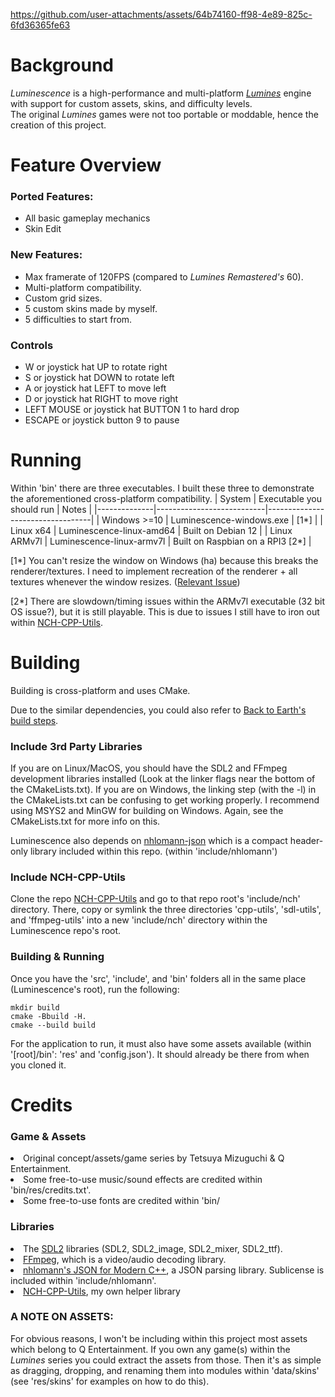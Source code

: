 https://github.com/user-attachments/assets/64b74160-ff98-4e89-825c-6fd36365fe63

# Background
<i>Luminescence</i> is a high-performance and multi-platform <a href="https://en.wikipedia.org/wiki/Lumines"><i>Lumines</i></a> engine with support for custom assets, skins, and difficulty levels.<br>
The original <i>Lumines</i> games were not too portable or moddable, hence the creation of this project.

# Feature Overview
### Ported Features:
- All basic gameplay mechanics
- Skin Edit

### New Features:
- Max framerate of 120FPS (compared to <i>Lumines Remastered's</i> 60).
- Multi-platform compatibility.
- Custom grid sizes.
- 5 custom skins made by myself.
- 5 difficulties to start from.

### Controls
- W or joystick hat UP to rotate right
- S or joystick hat DOWN to rotate left
- A or joystick hat LEFT to move left
- D or joystick hat RIGHT to move right
- LEFT MOUSE or joystick hat BUTTON 1 to hard drop
- ESCAPE or joystick button 9 to pause

# Running
Within 'bin' there are three executables. I built these three to demonstrate the aforementioned cross-platform compatibility.
| System       | Executable you should run | Notes                            |
|--------------|---------------------------|----------------------------------|
| Windows >=10 | Luminescence-windows.exe  | [1*]                             |
| Linux x64    | Luminescence-linux-amd64  | Built on Debian 12               |
| Linux ARMv7l | Luminescence-linux-armv7l | Built on Raspbian on a RPI3 [2*] |

[1*] You can't resize the window on Windows (ha) because this breaks the renderer/textures. I need to implement recreation of the renderer + all textures whenever the window resizes. (<a href="https://stackoverflow.com/questions/78801018/created-textures-break-in-sdl2-when-resizing-a-window">Relevant Issue</a>)

[2*] There are slowdown/timing issues within the ARMv7l executable (32 bit OS issue?), but it is still playable. This is due to issues I still have to iron out within <a href="https://github.com/noahc606/nch-cpp-utils">NCH-CPP-Utils</a>.

# Building
Building is cross-platform and uses CMake.

Due to the similar dependencies, you could also refer to <a href="https://github.com/noahc606/Back-to-Earth">Back to Earth's build steps</a>.

### Include 3rd Party Libraries
If you are on Linux/MacOS, you should have the SDL2 and FFmpeg development libraries installed (Look at the linker flags near the bottom of the CMakeLists.txt). If you are on Windows, the linking step (with the -l) in the CMakeLists.txt can be confusing to get working properly. I recommend using MSYS2 and MinGW for building on Windows. Again, see the CMakeLists.txt for more info on this.

Luminescence also depends on <a href="https://github.com/nlohmann/json">nhlomann-json</a> which is a compact header-only library included within this repo. (within 'include/nhlomann')

### Include NCH-CPP-Utils
Clone the repo <a href="https://github.com/noahc606/nch-cpp-utils">NCH-CPP-Utils</a> and go to that repo root's 'include/nch' directory. There, copy or symlink the three directories 'cpp-utils', 'sdl-utils', and 'ffmpeg-utils' into a new 'include/nch' directory within the Luminescence repo's root.

### Building & Running
Once you have the 'src', 'include', and 'bin' folders all in the same place (Luminescence's root), run the following:
```
mkdir build
cmake -Bbuild -H.
cmake --build build
```

For the application to run, it must also have some assets available (within '[root]/bin': 'res' and 'config.json'). It should already be there from when you cloned it.

# Credits
### Game & Assets
<li>Original concept/assets/game series by Tetsuya Mizuguchi & Q Entertainment.</li>
<li>Some free-to-use music/sound effects are credited within 'bin/res/credits.txt'.</li>
<li>Some free-to-use fonts are credited within 'bin/ </li>

### Libraries
<li>The <a href="https://www.libsdl.org/">SDL2</a> libraries (SDL2, SDL2_image, SDL2_mixer, SDL2_ttf).</li>
<li><a href="https://ffmpeg.org/">FFmpeg</a>, which is a video/audio decoding library.</li>
<li><a href="https://github.com/nlohmann/json">nhlomann's JSON for Modern C++</a>, a JSON parsing library. Sublicense is included within 'include/nhlomann'.</li>
<li><a href="https://github.com/noahc606/nch-cpp-utils">NCH-CPP-Utils</a>, my own helper library</li>

### A NOTE ON ASSETS:
For obvious reasons, I won't be including within this project most assets which belong to Q Entertainment. If you own any game(s) within the <i>Lumines</i> series you could extract the assets from those. Then it's as simple as dragging, dropping, and renaming them into modules within 'data/skins' (see 'res/skins' for examples on how to do this).
